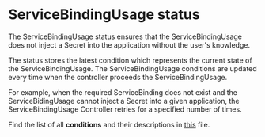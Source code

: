 # ServiceBindingUsage status

The ServiceBindingUsage status ensures that the ServiceBindingUsage does not inject a Secret into the application without the user's knowledge.

The status stores the latest condition which represents the current state of the ServiceBindingUsage.
The ServiceBindingUsage conditions are updated every time when the controller proceeds the ServiceBindingUsage.

For example, when the required ServiceBinding does not exist and the ServiceBidingUsage cannot inject a Secret into a given application, the ServiceBindingUsage Controller retries for a specified number of times.

Find the list of all **conditions** and their descriptions in [this](../internal/controller/status/usage.go) file.
